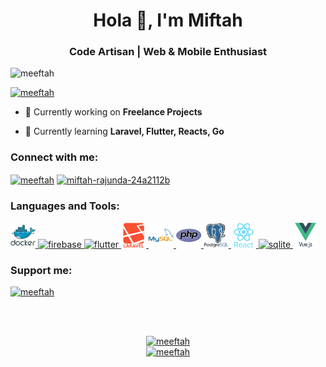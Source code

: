 <h1 align="center">Hola 👋, I'm Miftah</h1>
<h3 align="center">Code Artisan | Web & Mobile Enthusiast</h3>

<p align="left"> <img src="https://komarev.com/ghpvc/?username=meeftah&label=Profile%20views&color=dc5050&style=plastic" alt="meeftah" /> </p>

<p align="left"> <a href="https://github.com/ryo-ma/github-profile-trophy"><img src="https://github-profile-trophy.vercel.app/?username=meeftah" alt="meeftah" /></a> </p>

- 🔭 Currently working on **Freelance Projects**

- 🌱 Currently learning **Laravel, Flutter, Reacts, Go**

<h3 align="left">Connect with me:</h3>
<p align="left">
<a href="https://dev.to/meeftah" target="blank"><img align="center" src="https://raw.githubusercontent.com/rahuldkjain/github-profile-readme-generator/master/src/images/icons/Social/devto.svg" alt="meeftah" height="30" width="40" /></a>
<a href="https://linkedin.com/in/miftah-rajunda-24a2112b" target="blank"><img align="center" src="https://raw.githubusercontent.com/rahuldkjain/github-profile-readme-generator/master/src/images/icons/Social/linked-in-alt.svg" alt="miftah-rajunda-24a2112b" height="30" width="40" /></a>
</p>

<h3 align="left">Languages and Tools:</h3>
<p align="left"> <a href="https://www.docker.com/" target="_blank" rel="noreferrer"> <img src="https://raw.githubusercontent.com/devicons/devicon/master/icons/docker/docker-original-wordmark.svg" alt="docker" width="40" height="40"/> </a> <a href="https://firebase.google.com/" target="_blank" rel="noreferrer"> <img src="https://www.vectorlogo.zone/logos/firebase/firebase-icon.svg" alt="firebase" width="40" height="40"/> </a> <a href="https://flutter.dev" target="_blank" rel="noreferrer"> <img src="https://www.vectorlogo.zone/logos/flutterio/flutterio-icon.svg" alt="flutter" width="40" height="40"/> </a> <a href="https://laravel.com/" target="_blank" rel="noreferrer"> <img src="https://raw.githubusercontent.com/devicons/devicon/master/icons/laravel/laravel-plain-wordmark.svg" alt="laravel" width="40" height="40"/> </a> <a href="https://www.mysql.com/" target="_blank" rel="noreferrer"> <img src="https://raw.githubusercontent.com/devicons/devicon/master/icons/mysql/mysql-original-wordmark.svg" alt="mysql" width="40" height="40"/> </a> <a href="https://www.php.net" target="_blank" rel="noreferrer"> <img src="https://raw.githubusercontent.com/devicons/devicon/master/icons/php/php-original.svg" alt="php" width="40" height="40"/> </a> <a href="https://www.postgresql.org" target="_blank" rel="noreferrer"> <img src="https://raw.githubusercontent.com/devicons/devicon/master/icons/postgresql/postgresql-original-wordmark.svg" alt="postgresql" width="40" height="40"/> </a> <a href="https://reactjs.org/" target="_blank" rel="noreferrer"> <img src="https://raw.githubusercontent.com/devicons/devicon/master/icons/react/react-original-wordmark.svg" alt="react" width="40" height="40"/> </a> <a href="https://www.sqlite.org/" target="_blank" rel="noreferrer"> <img src="https://www.vectorlogo.zone/logos/sqlite/sqlite-icon.svg" alt="sqlite" width="40" height="40"/> </a> <a href="https://vuejs.org/" target="_blank" rel="noreferrer"> <img src="https://raw.githubusercontent.com/devicons/devicon/master/icons/vuejs/vuejs-original-wordmark.svg" alt="vuejs" width="40" height="40"/> </a> </p>

<h3 align="left">Support me:</h3>
<p>
  <a href="https://www.buymeacoffee.com/meeftah"> 
    <img src="https://cdn.buymeacoffee.com/buttons/v2/default-yellow.png" height="50" width="210" alt="meeftah" />
  </a>
</p><br><br>

<p align="center" >
  <a href="https://github.com/meeftah/">
    <img width=500 left="200" src="https://github-readme-stats.vercel.app/api?username=meeftah&count_private=true&layout=compact&theme=dark&hide=javascript" alt="meeftah" />
  </a>
  <br>
  <a href="https://github.com/meeftah/">
    <img width=500 src="https://github-readme-stats.vercel.app/api/top-langs?username=meeftah&show_icons=true&theme=dark&title_color=ffffff&text_color=adadad&hide_border=true&locale=en&layout=compact" alt="meeftah" />
  </a>
</p>
